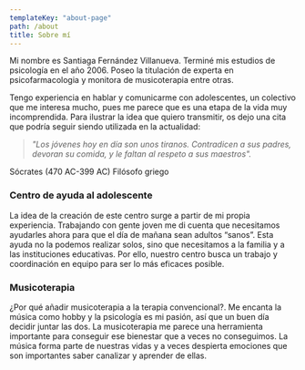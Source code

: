 ```yaml
---
templateKey: "about-page"
path: /about
title: Sobre mí
---
```


Mi nombre es Santiaga Fernández Villanueva. Terminé mis estudios de psicología en el año 2006. Poseo la titulación de experta en psicofarmacologia y monitora de musicoterapia entre otras.

Tengo experiencia en hablar y comunicarme con adolescentes, un colectivo que me interesa mucho, pues me parece que es una etapa de la vida muy incomprendida. Para ilustrar la idea que quiero transmitir, os dejo una cita que podría seguir siendo utilizada en la actualidad:

> _"Los jóvenes hoy en día son unos tiranos. Contradicen a sus padres, devoran su comida, y le faltan al respeto a sus maestros"._

Sócrates (470 AC-399 AC) Filósofo griego

### Centro de ayuda al adolescente

La idea de la creación de este centro surge a partir de mi propia experiencia. Trabajando con gente joven me di cuenta que necesitamos ayudarles ahora para que el día de mañana sean adultos “sanos”. Esta ayuda no la podemos realizar solos, sino que necesitamos a la familia y a las instituciones educativas. Por ello, nuestro centro busca un trabajo y coordinación en equipo para ser lo más eficaces posible.

### Musicoterapia

¿Por qué añadir musicoterapia a la terapia convencional?. Me encanta la música como hobby y la psicología es mi pasión, así que un buen día decidir juntar las dos. La musicoterapia me parece una herramienta importante para conseguir ese bienestar que a veces no conseguimos. La música forma parte de nuestras vidas y a veces despierta emociones que son importantes saber canalizar y aprender de ellas.

